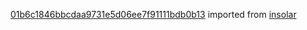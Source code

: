 [01b6c1846bbcdaa9731e5d06ee7f91111bdb0b13](https://github.com/insolar/insolar/commit/01b6c1846bbcdaa9731e5d06ee7f91111bdb0b13) imported from [insolar](https://github.com/insolar/insolar)
